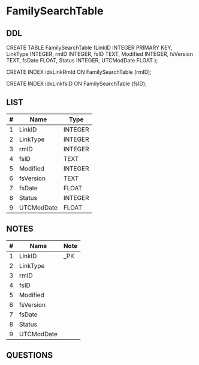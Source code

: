 # FamilySearchTable

## DDL

CREATE TABLE FamilySearchTable (LinkID INTEGER PRIMARY KEY, LinkType INTEGER, rmID INTEGER, fsID TEXT, Modified INTEGER, fsVersion TEXT, fsDate FLOAT, Status INTEGER, UTCModDate FLOAT );

CREATE INDEX idxLinkRmId ON FamilySearchTable (rmID);

CREATE INDEX idxLinkfsID ON FamilySearchTable (fsID);

## LIST

| #  | Name          | Type      |
|----|---------------|-----------|
| 1  | LinkID        | INTEGER
| 2  | LinkType      | INTEGER
| 3  | rmID          | INTEGER
| 4  | fsID          | TEXT
| 5  | Modified      | INTEGER
| 6  | fsVersion     | TEXT
| 7  | fsDate        | FLOAT
| 8  | Status        | INTEGER
| 9  | UTCModDate    | FLOAT

## NOTES

| #  | Name          | Note      |
|----|---------------|-----------|
| 1  | LinkID        | _PK
| 2  | LinkType      | 
| 3  | rmID          | 
| 4  | fsID          | 
| 5  | Modified      | 
| 6  | fsVersion     | 
| 7  | fsDate        | 
| 8  | Status        | 
| 9  | UTCModDate    | 

## QUESTIONS
